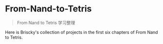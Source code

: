 # From-Nand-to-Tetris
>From Nand to Tetris 学习整理

Here is Briscky's collection of projects in the first six chapters of From Nand to Tetris.
